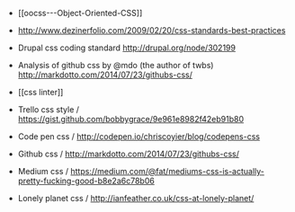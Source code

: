 * [[oocss---Object-Oriented-CSS]]
* http://www.dezinerfolio.com/2009/02/20/css-standards-best-practices
* Drupal css coding standard http://drupal.org/node/302199


* Analysis of github css by @mdo (the author of twbs)
http://markdotto.com/2014/07/23/githubs-css/

* [[css linter]]

* Trello css style / https://gist.github.com/bobbygrace/9e961e8982f42eb91b80
* Code pen css / http://codepen.io/chriscoyier/blog/codepens-css
* Github css  / http://markdotto.com/2014/07/23/githubs-css/
* Medium css / https://medium.com/@fat/mediums-css-is-actually-pretty-fucking-good-b8e2a6c78b06
*  Lonely planet css / http://ianfeather.co.uk/css-at-lonely-planet/